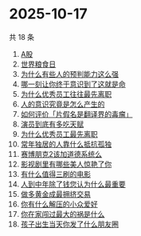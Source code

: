 # 2025-10-17

共 18 条

<!-- BEGIN -->
<!-- 最后更新时间 Fri Oct 17 2025 23:12:54 GMT+0800 (China Standard Time) -->

1. [A股](https://www.zhihu.com/search?q=A股)
1. [世界粮食日](https://www.zhihu.com/search?q=世界粮食日)
1. [为什么有些人的预判能力这么强](https://www.zhihu.com/search?q=为什么有些人的预判能力这么强)
1. [哪一刻让你终于意识到了这就是命](https://www.zhihu.com/search?q=哪一刻让你终于意识到了这就是命)
1. [为什么优秀员工往往最先离职](https://www.zhihu.com/search?q=为什么优秀员工往往最先离职)
1. [人的意识究竟是怎么产生的](https://www.zhihu.com/search?q=人的意识究竟是怎么产生的)
1. [如何评价「片假名是翻译界的毒瘤」](https://www.zhihu.com/search?q=如何评价「片假名是翻译界的毒瘤」)
1. [演员到底有多吃天赋](https://www.zhihu.com/search?q=演员到底有多吃天赋)
1. [为什么优秀员工最先离职](https://www.zhihu.com/search?q=为什么优秀员工最先离职)
1. [常年独居的人靠什么抵抗孤独](https://www.zhihu.com/search?q=常年独居的人靠什么抵抗孤独)
1. [赛博朋克2该加道德系统么](https://www.zhihu.com/search?q=赛博朋克2该加道德系统么)
1. [影视剧里有哪些美人惊艳了你](https://www.zhihu.com/search?q=影视剧里有哪些美人惊艳了你)
1. [有什么值得三刷的电影](https://www.zhihu.com/search?q=有什么值得三刷的电影)
1. [人到中年除了钱您认为什么最重要](https://www.zhihu.com/search?q=人到中年除了钱您认为什么最重要)
1. [做多黄金成最拥挤交易](https://www.zhihu.com/search?q=做多黄金成最拥挤交易)
1. [你有什么解压的小众爱好](https://www.zhihu.com/search?q=你有什么解压的小众爱好)
1. [你在家闯过最大的祸是什么](https://www.zhihu.com/search?q=你在家闯过最大的祸是什么)
1. [孩子出生当天你发了什么朋友圈](https://www.zhihu.com/search?q=孩子出生当天你发了什么朋友圈)

<!-- END -->
